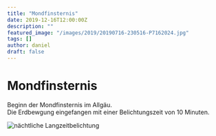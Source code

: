 ```yaml
---
title: "Mondfinsternis"
date: 2019-12-16T12:00:00Z
description: ""
featured_image: "/images/2019/20190716-230516-P7162024.jpg"
tags: []
author: daniel
draft: false
---
```


# Mondfinsternis

Beginn der Mondfinsternis im Allgäu. <br>
Die Erdbewgung eingefangen mit einer Belichtungszeit von 10 Minuten.

![nächtliche Langzeitbelichtung](/images/2019/20190716-230516-P7162024.jpg)

